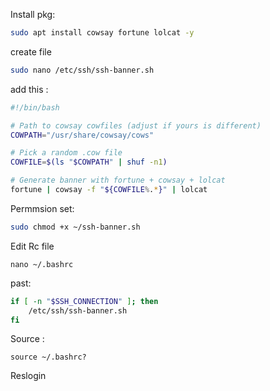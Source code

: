 Install pkg:
```bash
sudo apt install cowsay fortune lolcat -y
```
create file
```bash
sudo nano /etc/ssh/ssh-banner.sh
```
add this :
```bash
#!/bin/bash

# Path to cowsay cowfiles (adjust if yours is different)
COWPATH="/usr/share/cowsay/cows"

# Pick a random .cow file
COWFILE=$(ls "$COWPATH" | shuf -n1)

# Generate banner with fortune + cowsay + lolcat
fortune | cowsay -f "${COWFILE%.*}" | lolcat
```

Permmsion set:
```bash
sudo chmod +x ~/ssh-banner.sh
```

Edit Rc file
```
nano ~/.bashrc
```

past:
```bash
if [ -n "$SSH_CONNECTION" ]; then
    /etc/ssh/ssh-banner.sh
fi
```
Source :
```
source ~/.bashrc?
```

Reslogin
